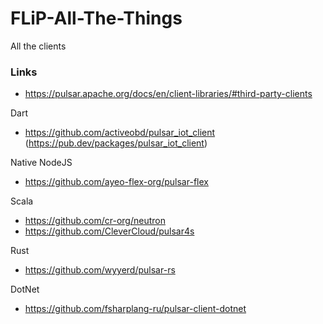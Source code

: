 # FLiP-All-The-Things
All the clients


### Links

* https://pulsar.apache.org/docs/en/client-libraries/#third-party-clients


Dart

* https://github.com/activeobd/pulsar_iot_client (https://pub.dev/packages/pulsar_iot_client)


Native NodeJS

* https://github.com/ayeo-flex-org/pulsar-flex

Scala

* https://github.com/cr-org/neutron
* https://github.com/CleverCloud/pulsar4s

Rust 

* https://github.com/wyyerd/pulsar-rs

DotNet

* https://github.com/fsharplang-ru/pulsar-client-dotnet

